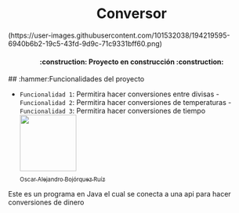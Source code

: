 <h1 align="center"> Conversor </h1>
(https://user-images.githubusercontent.com/101532038/194219595-6940b6b2-19c5-43fd-9d9c-71c9331bff60.png)


<h4 align="center">
:construction: Proyecto en construcción :construction:
</h4>
## :hammer:Funcionalidades del proyecto

- `Funcionalidad 1`: Permitira hacer conversiones entre divisas - `Funcionalidad 2`: Permitira hacer conversiones de temperaturas - `Funcionalidad 3`: Permitira hacer conversiones de tiempo
[<img src="https://avatars.githubusercontent.com/u/101532038?s=400&u=5c8c77eef898ddcb40dea922fc1c437b97d3d3e9&v=4" width=115><br><sub>Oscar Alejandro Bojórquez Ruíz</sub>](hhttps://github.com/Bojorquez01)

Este es un programa en Java el cual se conecta a una api para hacer conversiones de dinero
